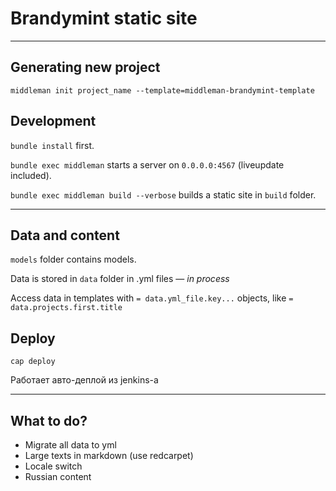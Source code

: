 # Brandymint static site
------

## Generating new project

`middleman init project_name --template=middleman-brandymint-template`

## Development

`bundle install` first.

`bundle exec middleman` starts a server on `0.0.0.0:4567` (liveupdate included).

`bundle exec middleman build --verbose` builds a static site in `build` folder.

---

## Data and content

`models` folder contains models.

Data is stored in `data` folder in .yml files — *in process*

Access data in templates with `= data.yml_file.key...` objects, like `= data.projects.first.title`

## Deploy

`cap deploy`

Работает авто-деплой из jenkins-а

---

## What to do?
- Migrate all data to yml
- Large texts in markdown (use redcarpet)
- Locale switch
- Russian content
